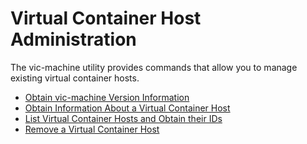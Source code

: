 # Virtual Container Host Administration #

The vic-machine utility provides commands that allow you to manage existing virtual container hosts.

  * [Obtain vic-machine Version Information](vic_machine_version.md)
  * [Obtain Information About a Virtual Container Host](inspect_vch.md)
  * [List Virtual Container Hosts and Obtain their IDs](list_vch.md)
  * [Remove a Virtual Container Host](remove_vch.md)